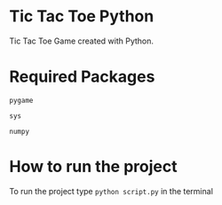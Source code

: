 # Tic Tac Toe Python
Tic Tac Toe Game created with Python.

# Required Packages
`pygame`

`sys`

`numpy`

# How to run the project
To run the project type `python script.py` in the terminal
